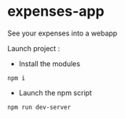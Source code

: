 # expenses-app

See your expenses into a webapp 

Launch project :

- Install the modules

`npm i`

- Launch the npm script

`npm run dev-server`
